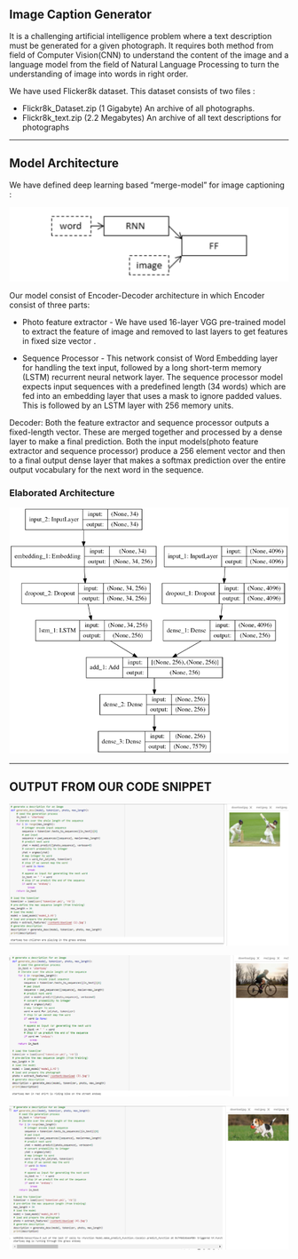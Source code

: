## Image Caption Generator
It is a challenging artificial intelligence problem where a text description must be generated for a given photograph.
It requires both method from field of Computer Vision(CNN) to understand the content of the image and a language model from the field of Natural Language Processing to turn the understanding of image into words in right order.

We have used Flicker8k dataset. This dataset consists of two files :
- Flickr8k_Dataset.zip (1 Gigabyte) An archive of all photographs.
- Flickr8k_text.zip (2.2 Megabytes) An archive of all text descriptions for photographs

---

## Model Architecture

We have defined  deep learning based “merge-model” for image captioning :

![](/photo/Schematic-of-the-Merge-Model-For-Image-Captioning.webp)




Our model consist of Encoder-Decoder architecture in which Encoder consist of three parts:
- Photo feature extractor - We have used  16-layer VGG pre-trained model to extract the feature of image and removed to last layers to get features in fixed size vector .

- Sequence Processor - This network consist of Word Embedding layer for handling the text input, followed by a long short-term memory (LSTM) recurrent neural network layer. The sequence processor model expects input sequences with a predefined length (34 words) which are fed into an embedding layer that uses a mask to ignore padded values. This is followed by an LSTM layer with 256 memory units.

Decoder: Both the feature extractor and sequence processor outputs a fixed-length vector. These are merged together and processed by a dense layer to make a final prediction. Both the input models(photo feature extractor and sequence processor) produce a 256 element vector and then to a final output dense layer that makes a softmax prediction over the entire output vocabulary for the next word in the sequence.

### Elaborated Architecture 
![](/photo/Plot-of-the-Caption-Generation-Deep-Learning-Model.webp)

---

## OUTPUT FROM OUR CODE SNIPPET
![](/photo/2.PNG)

![](/photo/3.PNG)

![](/photo/4.PNG)










